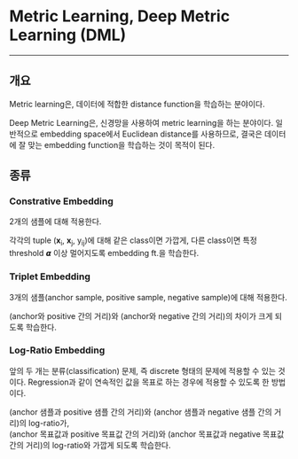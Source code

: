 # Metric Learning, Deep Metric Learning (DML)
------
## 개요
Metric learning은, 데이터에 적합한 distance function을 학습하는 분야이다.

Deep Metric Learning은, 신경망을 사용하여 metric learning을 하는 분야이다. 일반적으로 embedding space에서 Euclidean distance를 사용하므로, 결국은 데이터에 잘 맞는 embedding function을 학습하는 것이 목적이 된다.


## 종류

### Constrative Embedding
2개의 샘플에 대해 적용한다. 

각각의 tuple (**x**<sub>i</sub>, **x**<sub>j</sub>, y<sub>ij</sub>)에 대해 같은 class이면 가깝게, 다른 class이면 특정 threshold 𝞪 이상 멀어지도록 embedding ft.을 학습한다.


### Triplet Embedding
3개의 샘플(anchor sample, positive sample, negative sample)에 대해 적용한다.

(anchor와 positive 간의 거리)와 (anchor와 negative 간의 거리)의 차이가 크게 되도록 학습한다.


### Log-Ratio Embedding
앞의 두 개는 분류(classification) 문제, 즉 discrete 형태의 문제에 적용할 수 있는 것이다. Regression과 같이 연속적인 값을 목표로 하는 경우에 적용할 수 있도록 한 방법이다.

(anchor 샘플과 positive 샘플 간의 거리)와 (anchor 샘플과 negative 샘플 간의 거리)의 log-ratio가, <br>
(anchor 목표값과 positive 목표값 간의 거리)와 (anchor 목표값과 negative 목표값 간의 거리)의 log-ratio와 가깝게 되도록 학습한다.

